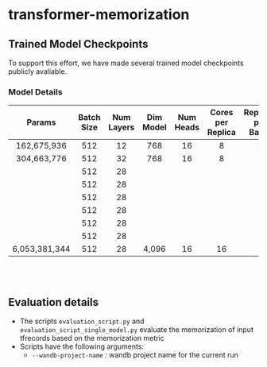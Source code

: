 # transformer-memorization


## Trained Model Checkpoints

To support this effort, we have made several trained model checkpoints publicly avaliable.

### Model Details

| Params        | Batch Size | Num Layers | Dim Model | Num Heads | Cores per Replica | Replicas per Batch | GAS | TPU Size |
|:-------------:|:----------:|:----------:|:---------:|:---------:|:-----------------:|:------------------:|:---:|:--------:|
| 162,675,936   | 512        | 12         | 768       | 16        | 8                 | 2                  | 8   | 256      |
| 304,663,776   | 512        | 32         | 768       | 16        | 8                 | 1                  | 16  | 256      |
|               | 512        | 28         |           |           |                   |                    |     | 256      |
|               | 512        | 28         |           |           |                   |                    |     | 256      |
|               | 512        | 28         |           |           |                   |                    |     | 256      |
|               | 512        | 28         |           |           |                   |                    |     | 256      |
|               | 512        | 28         |           |           |                   |                    |     | 256      |
|               | 512        | 28         |           |           |                   |                    |     | 256      |
| 6,053,381,344 | 512        | 28         | 4,096     | 16        | 16                | 1                  | 16  | 256      |

<br><br>

## Evaluation details
* The scripts `evaluation_script.py` and `evaluation_script_single_model.py` evaluate the memorization of input tfrecords based on the memorization metric
* Scripts have the following arguments:
    * `--wandb-project-name` : wandb project name for the current run
